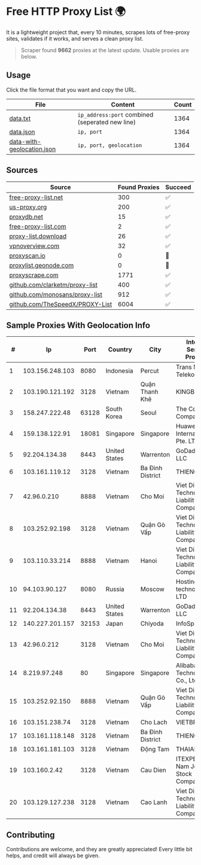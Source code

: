 
# Free HTTP Proxy List 🌍

It is a lightweight project that, every 10 minutes, scrapes lots of free-proxy sites, validates if it works, and serves a clean proxy list.


> Scraper found **9662** proxies at the latest update. Usable proxies are below.

## Usage

Click the file format that you want and copy the URL.


|File|Content|Count|
|----|-------|-----|
|[data.txt](https://raw.githubusercontent.com/themiralay/Proxy-List-World/master/data.txt)|`ip_address:port` combined (seperated new line)|1364|
|[data.json](https://raw.githubusercontent.com/themiralay/Proxy-List-World/master/data.json)|`ip, port`|1364|
|[data-with-geolocation.json](https://raw.githubusercontent.com/themiralay/Proxy-List-World/master/data-with-geolocation.json)|`ip, port, geolocation`|1364|

## Sources

|Source|Found Proxies|Succeed|
|------|-------------|-------|
|[free-proxy-list.net](https://free-proxy-list.net)|300|✅|
|[us-proxy.org](https://www.us-proxy.org)|200|✅|
|[proxydb.net](http://proxydb.net)|15|✅|
|[free-proxy-list.com](https://free-proxy-list.com/?page=&port=&type%5B%5D=http&type%5B%5D=https&up_time=0&search=Search)|2|✅|
|[proxy-list.download](https://www.proxy-list.download/HTTP)|26|✅|
|[vpnoverview.com](https://vpnoverview.com/privacy/anonymous-browsing/free-proxy-servers)|32|✅|
|[proxyscan.io](https://www.proxyscan.io)|0|🚫|
|[proxylist.geonode.com](https://proxylist.geonode.com/api/proxy-list?limit=300&page=1&sort_by=lastChecked&sort_type=desc&protocols=http,https)|0|🚫|
|[proxyscrape.com](https://api.proxyscrape.com/v2/?request=displayproxies&protocol=http&timeout=10000&country=all&ssl=all&anonymity=all)|1771|✅|
|[github.com/clarketm/proxy-list](https://raw.githubusercontent.com/clarketm/proxy-list/master/proxy-list-raw.txt)|400|✅|
|[github.com/monosans/proxy-list](https://raw.githubusercontent.com/monosans/proxy-list/main/proxies/http.txt)|912|✅|
|[github.com/TheSpeedX/PROXY-List](https://raw.githubusercontent.com/TheSpeedX/PROXY-List/master/http.txt)|6004|✅|


## Sample Proxies With Geolocation Info

|#|Ip|Port|Country|City|Internet Service Provider|
|-|--|----|-------|----|-------------------------|
|1|103.156.248.103|8080|Indonesia|Percut|Trans Media Telekomunikasi|
|2|103.190.121.192|3128|Vietnam|Quận Thanh Khê|KINGBOND|
|3|158.247.222.48|63128|South Korea|Seoul|The Constant Company, LLC|
|4|159.138.122.91|18081|Singapore|Singapore|Huawei International Pte. LTD|
|5|92.204.134.38|8443|United States|Warrenton|GoDaddy.com, LLC|
|6|103.161.119.12|3128|Vietnam|Ba Đình District|THIENCO|
|7|42.96.0.210|8888|Vietnam|Cho Moi|Viet Digital Technology Liability Company|
|8|103.252.92.198|3128|Vietnam|Quận Gò Vấp|Viet Digital Technology Liability Company|
|9|103.110.33.214|8888|Vietnam|Hanoi|Viet Digital Technology Liability Company|
|10|94.103.90.127|8080|Russia|Moscow|Hosting technology LTD|
|11|92.204.134.38|8443|United States|Warrenton|GoDaddy.com, LLC|
|12|140.227.201.157|32153|Japan|Chiyoda|InfoSphere|
|13|42.96.0.212|3128|Vietnam|Cho Moi|Viet Digital Technology Liability Company|
|14|8.219.97.248|80|Singapore|Singapore|Alibaba (US) Technology Co., Ltd.|
|15|103.252.92.150|8888|Vietnam|Quận Gò Vấp|Viet Digital Technology Liability Company|
|16|103.151.238.74|3128|Vietnam|Cho Lach|VIETBRANDS|
|17|103.161.118.148|3128|Vietnam|Ba Đình District|THIENCO|
|18|103.161.181.103|3128|Vietnam|Động Tam|THAIAN|
|19|103.160.2.42|3128|Vietnam|Cau Dien|ITEXPERT Viet Nam Joint Stock Company|
|20|103.129.127.238|3128|Vietnam|Cao Lanh|Viet Digital Technology Liability Company|



## Contributing

Contributions are welcome, and they are greatly appreciated! Every
little bit helps, and credit will always be given.

